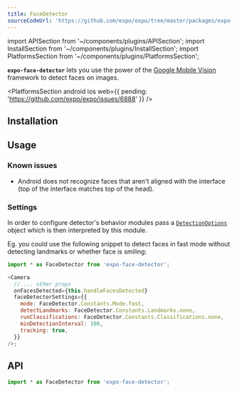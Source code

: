 ```yaml
---
title: FaceDetector
sourceCodeUrl: 'https://github.com/expo/expo/tree/master/packages/expo-face-detector'
---
```


import APISection from '~/components/plugins/APISection';
import InstallSection from '~/components/plugins/InstallSection';
import PlatformsSection from '~/components/plugins/PlatformsSection';

**`expo-face-detector`** lets you use the power of the [Google Mobile Vision](https://developers.google.com/vision/face-detection-concepts) framework to detect faces on images.

<PlatformsSection android ios web={{ pending: 'https://github.com/expo/expo/issues/6888' }} />

## Installation

<InstallSection packageName="expo-face-detector" />

## Usage

### Known issues

- Android does not recognize faces that aren't aligned with the interface (top of the interface matches top of the head).

### Settings

In order to configure detector's behavior modules pass a [`DetectionOptions`](#detectionoptions) object which is then interpreted by this module.

Eg. you could use the following snippet to detect faces in fast mode without detecting landmarks or whether face is smiling:

```js
import * as FaceDetector from 'expo-face-detector';

<Camera
  // ... other props
  onFacesDetected={this.handleFacesDetected}
  faceDetectorSettings={{
    mode: FaceDetector.Constants.Mode.fast,
    detectLandmarks: FaceDetector.Constants.Landmarks.none,
    runClassifications: FaceDetector.Constants.Classifications.none,
    minDetectionInterval: 100,
    tracking: true,
  }}
/>;
```

## API

```js
import * as FaceDetector from 'expo-face-detector';
```

<APISection packageName="expo-face-detector" apiName="FaceDetector" />